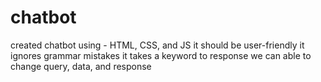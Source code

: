 # chatbot
created chatbot using - HTML, CSS,  and JS
it should be user-friendly 
it ignores grammar mistakes
it takes a keyword to response 
we can able to change query, data, and response
